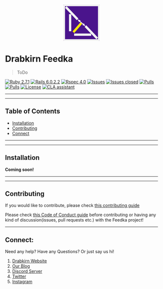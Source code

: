 <div align="center">
  <img src="https://github.com/drabkirn/feedka/raw/master/drabkirn-logo-120x120.png"/>
</div>

# Drabkirn Feedka

<!-- TODO: Add statement -->
> ToDo

<!-- Add languages, CI/CD, main frameworks used from shields.io. Example -->
[![Ruby 2.7.1](https://img.shields.io/badge/Ruby-v2.7.1-green.svg)](https://www.ruby-lang.org/en/)
[![Rails 6.0.2.2](https://img.shields.io/badge/Rails-v6.0.2.2-brightgreen.svg)](https://rubyonrails.org/)
[![Rspec 4.0](https://img.shields.io/badge/RSpec-v4.0-red.svg)](http://rspec.info/)
[![Issues](https://img.shields.io/github/issues/drabkirn/feedka.svg)](https://github.com/drabkirn/feedka/issues)
[![Issues closed](https://img.shields.io/github/issues-closed/drabkirn/feedka.svg)](https://github.com/drabkirn/feedka/issues)
[![Pulls](https://img.shields.io/github/issues-pr/drabkirn/feedka.svg)](https://github.com/drabkirn/feedka/pulls)
[![Pulls](https://img.shields.io/github/issues-pr-closed/drabkirn/feedka.svg)](https://github.com/drabkirn/feedka/pulls)
[![License](https://img.shields.io/github/license/drabkirn/feedka.svg)](https://choosealicense.com/licenses/agpl-3.0/)
[![CLA assistant](https://cla-assistant.io/readme/badge/drabkirn/feedka)](https://cla-assistant.io/drabkirn/feedka)

<!-- TODO: Full Description of Project goes here -->


-----
-----

## Table of Contents
- [Installation](#installation)
- [Contributing](#contributing)
- [Connect](#connect)

-----
-----


## Installation
<!-- TODO: Change these steps to mirror your repo's installation -->
**Coming soon!**

-----
-----

## Contributing
<!-- TODO: Change your repo's links for respective guides -->
If you would like to contribute, please check [this contributing guide](https://github.com/drabkirn/feedka/blob/master/CONTRIBUTING.md)

Please check [this Code of Conduct guide](https://github.com/drabkirn/feedka/blob/master/CODE_OF_CONDUCT.md) before contributing or having any kind of discussion(issues, pull requests etc.) with the Feedka project!

-----

## Connect:
Need any help? Have any Questions? Or just say us hi!

1. [Drabkirn Website](https://go.cdadityang.xyz/drab)
2. [Our Blog](https://go.cdadityang.xyz/blog)
3. [Discord Server](https://go.cdadityang.xyz/discord)
4. [Twitter](https://go.cdadityang.xyz/DtwtK)
5. [Instagram](https://go.cdadityang.xyz/DinsK)